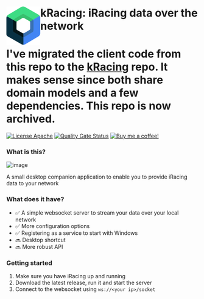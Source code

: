 # <img align="left" src="_imgs/compose-logo.svg" height=100> kRacing: iRacing data over the network

# I've migrated the client code from this repo to the [kRacing](https://github.com/Danil0v3s/kRacing) repo. It makes sense since both share domain models and a few dependencies. This repo is now archived.

<!---freshmark shields
output = [
link(image('Circle CI', 'https://circleci.com/gh/diffplug/spotless/tree/main.svg?style=shield'), 'https://circleci.com/gh/diffplug/spotless/tree/main'),
link(shield('Live chat', 'gitter', 'chat', 'brightgreen'), 'https://gitter.im/{{org}}/{{name}}'),
link(shield('License Apache', 'license', 'apache', 'brightgreen'), 'https://tldrlegal.com/license/apache-license-2.0-(apache-2.0)')
].join('\n');
-->
[![License Apache](https://img.shields.io/badge/license-apache-brightgreen.svg)](https://tldrlegal.com/license/apache-license-2.0-(apache-2.0))
[![Quality Gate Status](https://sonarcloud.io/api/project_badges/measure?project=Danil0v3s_kMonitor&metric=alert_status)](https://sonarcloud.io/summary/new_code?id=Danil0v3s_kMonitor)
[<img alt="Buy me a coffee!" width="170px" src="https://ko-fi.com/img/githubbutton_sm.svg" />](https://ko-fi.com/O4O8E3U08)
<!---freshmark /shields -->

### What is this?
![image](https://github.com/Danil0v3s/kRacingMonitor/assets/13068064/c69ede0f-e7b3-43e6-b4a7-96163d93b520)

A small desktop companion application to enable you to provide iRacing data to your network

### What does it have?
- :white_check_mark: A simple websocket server to stream your data over your local network
- :white_check_mark: More configuration options
- :white_check_mark: Registering as a service to start with Windows
- :soon: Desktop shortcut
- :soon: More robust API

### Getting started
1. Make sure you have iRacing up and running
2. Download the latest release, run it and start the server
3. Connect to the websocket using `ws://<your ip>/socket`
